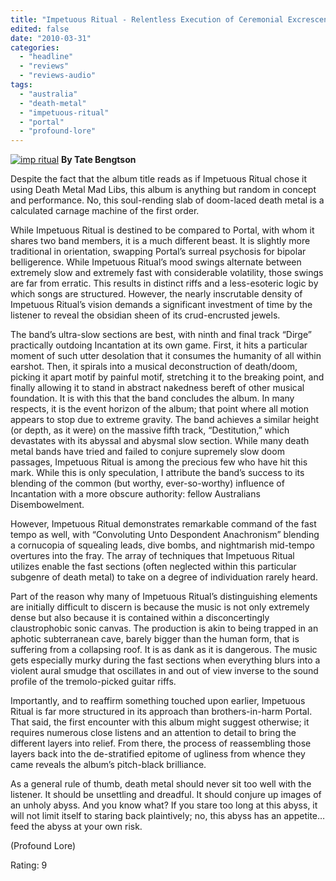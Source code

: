 ```yaml
---
title: "Impetuous Ritual - Relentless Execution of Ceremonial Excrescence"
edited: false
date: "2010-03-31"
categories:
  - "headline"
  - "reviews"
  - "reviews-audio"
tags:
  - "australia"
  - "death-metal"
  - "impetuous-ritual"
  - "portal"
  - "profound-lore"
---
```


[![imp ritual](http://www.hellbound.ca/wp-content/uploads/2010/03/imp-ritual.jpg "imp ritual")](http://www.hellbound.ca/wp-content/uploads/2010/03/imp-ritual.jpg) **By Tate Bengtson**

Despite the fact that the album title reads as if Impetuous Ritual chose it using Death Metal Mad Libs, this album is anything but random in concept and performance. No, this soul-rending slab of doom-laced death metal is a calculated carnage machine of the first order.

While Impetuous Ritual is destined to be compared to Portal, with whom it shares two band members, it is a much different beast. It is slightly more traditional in orientation, swapping Portal’s surreal psychosis for bipolar belligerence. While Impetuous Ritual’s mood swings alternate between extremely slow and extremely fast with considerable volatility, those swings are far from erratic. This results in distinct riffs and a less-esoteric logic by which songs are structured. However, the nearly inscrutable density of Impetuous Ritual’s vision demands a significant investment of time by the listener to reveal the obsidian sheen of its crud-encrusted jewels.

The band’s ultra-slow sections are best, with ninth and final track “Dirge” practically outdoing Incantation at its own game. First, it hits a particular moment of such utter desolation that it consumes the humanity of all within earshot. Then, it spirals into a musical deconstruction of death/doom, picking it apart motif by painful motif, stretching it to the breaking point, and finally allowing it to stand in abstract nakedness bereft of other musical foundation. It is with this that the band concludes the album. In many respects, it is the event horizon of the album; that point where all motion appears to stop due to extreme gravity. The band achieves a similar height (or depth, as it were) on the massive fifth track, “Destitution,” which devastates with its abyssal and abysmal slow section. While many death metal bands have tried and failed to conjure supremely slow doom passages, Impetuous Ritual is among the precious few who have hit this mark. While this is only speculation, I attribute the band’s success to its blending of the common (but worthy, ever-so-worthy) influence of Incantation with a more obscure authority: fellow Australians Disembowelment.

However, Impetuous Ritual demonstrates remarkable command of the fast tempo as well, with “Convoluting Unto Despondent Anachronism” blending a cornucopia of squealing leads, dive bombs, and nightmarish mid-tempo overtures into the fray. The array of techniques that Impetuous Ritual utilizes enable the fast sections (often neglected within this particular subgenre of death metal) to take on a degree of individuation rarely heard.

Part of the reason why many of Impetuous Ritual’s distinguishing elements are initially difficult to discern is because the music is not only extremely dense but also because it is contained within a disconcertingly claustrophobic sonic canvas. The production is akin to being trapped in an aphotic subterranean cave, barely bigger than the human form, that is suffering from a collapsing roof. It is as dank as it is dangerous. The music gets especially murky during the fast sections when everything blurs into a violent aural smudge that oscillates in and out of view inverse to the sound profile of the tremolo-picked guitar riffs.

Importantly, and to reaffirm something touched upon earlier, Impetuous Ritual is far more structured in its approach than brothers-in-harm Portal. That said, the first encounter with this album might suggest otherwise; it requires numerous close listens and an attention to detail to bring the different layers into relief. From there, the process of reassembling those layers back into the de-stratified epitome of ugliness from whence they came reveals the album’s pitch-black brilliance.

As a general rule of thumb, death metal should never sit too well with the listener. It should be unsettling and dreadful. It should conjure up images of an unholy abyss. And you know what? If you stare too long at this abyss, it will not limit itself to staring back plaintively; no, this abyss has an appetite…feed the abyss at your own risk.

(Profound Lore)

Rating: 9
